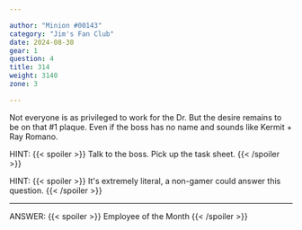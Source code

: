 ```yaml
---

author: "Minion #00143"
category: "Jim's Fan Club"
date: 2024-08-30
gear: 1
question: 4
title: 314
weight: 3140
zone: 3

---
```


Not everyone is as privileged to work for the Dr. But the desire remains to be on that #1 plaque. Even if the boss has no name and sounds like Kermit + Ray Romano.

HINT: {{< spoiler >}} Talk to the boss. Pick up the task sheet. {{< /spoiler >}}

HINT: {{< spoiler >}} It's extremely literal, a non-gamer could answer this question. {{< /spoiler >}}

---

ANSWER: {{< spoiler >}} Employee of the Month {{< /spoiler >}}

